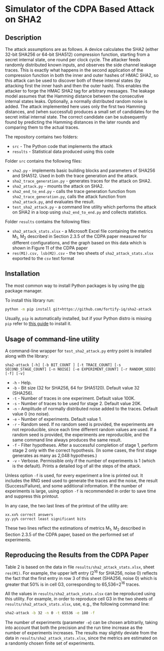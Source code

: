 # Simulator of the CDPA Based Attack on SHA2

## Description

The attack assumptions are as follows. A device calculates the SHA2 (either 32-bit SHA256 or 64-bit SHA512) compression function, starting from a secret internal state, one round per clock cycle. The attacker feeds randomly distributed known inputs, and observes the side channel leakage traces. This is exactly what happens in the second application of the compression function in both the inner and outer hashes of HMAC SHA2, so this attack can be used to discover both of these internal states (by attacking first the inner hash and then the outer hash). This enables the attacker to forge the HMAC SHA2 tag for arbitrary messages. The leakage model assumes that the Hamming distance between the consecutive internal states leaks. Optionally, a normally distributed random noise is added. The attack implemented here uses only the first two Hamming distances, and (when successful) produces a small set of candidates for the secret initial internal state. The correct candidate can be subsequently found by predicting the Hamming distances in the later rounds and comparing them to the actual traces.

The repository contains two folders:

* `src` - The Python code that implements the attack
* `results` - Statistical data produced using this code

Folder `src` contains the following files:

* `sha2.py` - implements basic building blocks and parameters of SHA256 and SHA512. Used in both the trace generation and the attack.
* `sha2_trace_generation.py` - generates traces for the attack on SHA2.
* `sha2_attack.py` - mounts the attack on SHA2.
* `sha2_end_to_end.py` - calls the trace generation function from `sha2_trace_generation.py`, calls the attack function from `sha2_attack.py`, and evaluates the result.
* `test_sha2_attack.py` - a command line utility which performs the attack on SHA2 in a loop using `sha2_end_to_end.py` and collects statistics.

Folder `results` contains the following files:

* `sha2_attack_stats.xlsx` - a Microsoft Excel file containing the metrics M<sub>1</sub>, M<sub>2</sub> described in Section 2.3.5 of the CDPA paper measured for different configurations, and the graph based on this data which is shown in Figure 11 of the CDPA paper
* `res(M1).csv, lsb(M2).csv` - the two sheets of `sha2_attack_stats.xlsx` exported to the `csv` text format

## Installation

The most common way to install Python packages is by using the [pip](https://pip.pypa.io/en/stable/) package manager.

To install this library run:

```bash
python -m pip install git+https://github.com/fortify-iq/sha2-attack
```

Usually, `pip` is automatically installed, but if your Python distro is missing `pip` refer to [this guide](https://pip.pypa.io/en/stable/installation/) to install it.

## Usage of command-line utility

A command-line wrapper for `test_sha2_attack.py` entry point is installed along with the library:

`sha2-attack [-h] [-b BIT_COUNT ] [-t TRACE_COUNT] [-s SECOND_STAGE_COUNT] [-n NOISE] [-e EXPERIMENT_COUNT] [-r RANDOM_SEED] [-f] [-v]`

- `-h` - Help.
- `-b` - Bit size (32 for SHA256, 64 for SHA5120). Default value 32 (SHA256).
- `-t` - Number of traces in one experiment. Default value 100K.
- `-s` - Number of traces to be used for stage 2. Default value 20K.
- `-n` - Amplitude of normally distributed noise added to the traces. Default value 0 (no noise).
- `-e` - Number of experiments. Default value 1.
- `-r` - Random seed. If no random seed is provided, the experiments are not reproducible, since each time different random values are used. If a random seed is provided, the experiments are reproducible, and the same command line always produces the same result.
- `-f` - Filter hypotheses. After a successful completion of stage 1, perform stage 2 only with the correct hypothesis. (In some cases, the first stage generates as many as 2,048 hypotheses.)
- `-v` - Verbose. Permissible only if the number of experiments is 1 (which is the default). Prints a detailed log of all the steps of the attack.

Unless option `-f` is used, for every experiment a line is printed out. It includes the RNG seed used to generate the traces and the noise, the result (Success/Failure), and some additional information. If the number of experiments is large, using option `-f` is recommended in order to save time and suppress this printout.

In any case, the two last lines of the printout of the utility are:

```text
xx.xx% correct answers
yy.yy% correct least significant bits
```

These two lines reflect the estimations of metrics M<sub>1</sub>, M<sub>2</sub> described in Section 2.3.5 of the CDPA paper, based on the performed set of experiments.

## Reproducing the Results from the CDPA Paper

Table 2 is based on the data in file `results/sha2_attack_stats.xlsx`, sheet `res(M1)`. For example, the upper left entry (2<sup>16</sup> for SHA256, noise 0) reflects the fact that the first entry in row 3 of this sheet (SHA256, noise 0) which is greater that 50% is in cell G3, corresponding to 65,536=2<sup>16</sup> traces.

All the values in `results/sha2_attack_stats.xlsx` can be reproduced using this utility. For example, in order to reproduce cell G3 in the two sheets of `results/sha2_attack_stats.xlsx`, use, e.g., the following command line:

```bash
sha2-attack -b 32 -n 0 -t 65536 -e 100 -f
```

The number of experiments (parameter `-e`) can be chosen arbitrarily, taking into account that both the precision and the run time increase as the number of experiments increases. The results may slightly deviate from the data in `results/sha2_attack_stats.xlsx`, since the metrics are estimated on a randomly chosen finite set of experiments.
